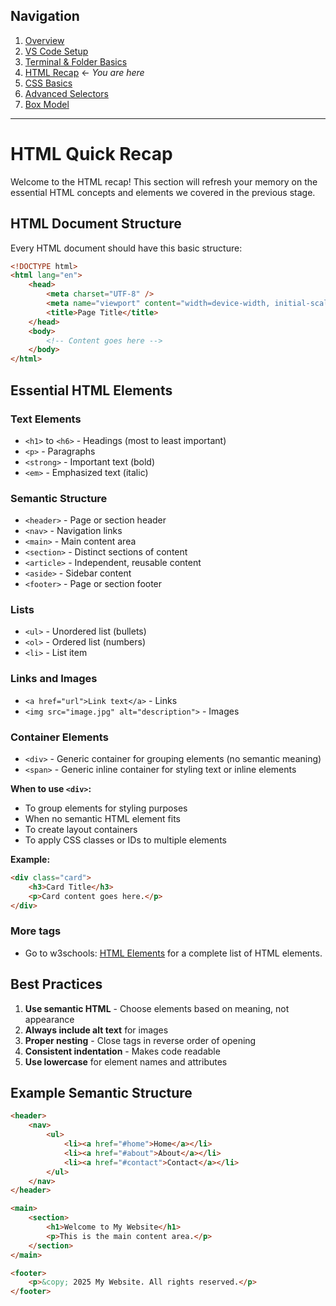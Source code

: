 ## Navigation

1. [Overview](readme.md)
2. [VS Code Setup](01-setup-vscode.md)
3. [Terminal & Folder Basics](02-terminal-folder.md)
4. [HTML Recap](03-html-recap.md) ← _You are here_
5. [CSS Basics](04-css-basics.md)
6. [Advanced Selectors](05-advanced-selectors.md)
7. [Box Model](06-box-model.md)

---

# HTML Quick Recap

Welcome to the HTML recap! This section will refresh your memory on the essential HTML concepts and elements we covered in the previous stage.

## HTML Document Structure

Every HTML document should have this basic structure:

```html
<!DOCTYPE html>
<html lang="en">
    <head>
        <meta charset="UTF-8" />
        <meta name="viewport" content="width=device-width, initial-scale=1.0" />
        <title>Page Title</title>
    </head>
    <body>
        <!-- Content goes here -->
    </body>
</html>
```

## Essential HTML Elements

### Text Elements

-   `<h1>` to `<h6>` - Headings (most to least important)
-   `<p>` - Paragraphs
-   `<strong>` - Important text (bold)
-   `<em>` - Emphasized text (italic)

### Semantic Structure

-   `<header>` - Page or section header
-   `<nav>` - Navigation links
-   `<main>` - Main content area
-   `<section>` - Distinct sections of content
-   `<article>` - Independent, reusable content
-   `<aside>` - Sidebar content
-   `<footer>` - Page or section footer

### Lists

-   `<ul>` - Unordered list (bullets)
-   `<ol>` - Ordered list (numbers)
-   `<li>` - List item

### Links and Images

-   `<a href="url">Link text</a>` - Links
-   `<img src="image.jpg" alt="description">` - Images

### Container Elements

-   `<div>` - Generic container for grouping elements (no semantic meaning)
-   `<span>` - Generic inline container for styling text or inline elements

**When to use `<div>`:**

-   To group elements for styling purposes
-   When no semantic HTML element fits
-   To create layout containers
-   To apply CSS classes or IDs to multiple elements

**Example:**

```html
<div class="card">
    <h3>Card Title</h3>
    <p>Card content goes here.</p>
</div>
```

### More tags

-   Go to w3schools: [HTML Elements](https://www.w3schools.com/tags/default.asp) for a complete list of HTML elements.

## Best Practices

1. **Use semantic HTML** - Choose elements based on meaning, not appearance
2. **Always include alt text** for images
3. **Proper nesting** - Close tags in reverse order of opening
4. **Consistent indentation** - Makes code readable
5. **Use lowercase** for element names and attributes

## Example Semantic Structure

```html
<header>
    <nav>
        <ul>
            <li><a href="#home">Home</a></li>
            <li><a href="#about">About</a></li>
            <li><a href="#contact">Contact</a></li>
        </ul>
    </nav>
</header>

<main>
    <section>
        <h1>Welcome to My Website</h1>
        <p>This is the main content area.</p>
    </section>
</main>

<footer>
    <p>&copy; 2025 My Website. All rights reserved.</p>
</footer>
```
